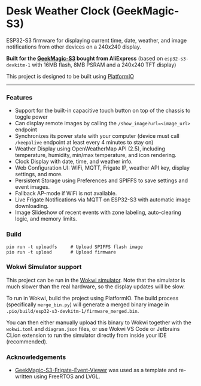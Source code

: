 # Desk Weather Clock (GeekMagic-S3)
ESP32-S3 firmware for displaying current time, date, weather, and image notifications from other devices on a 240x240 display.

**Built for the [GeekMagic-S3](https://github.com/GeekMagicClock/GeekMagic-S3) bought from AliExpress** (based on `esp32-s3-devkitm-1` with 16MB flash, 8MB PSRAM and a 240x240 TFT display)

This project is designed to be built using [PlatformIO](https://platformio.org/)

---

### Features

- Support for the built-in capacitive touch button on top of the chassis to toggle power
- Can display remote images by calling the `/show_image?url=<image_url>` endpoint
- Synchronizes its power state with your computer (device must call `/keepalive` endpoint at least every 4 minutes to stay on)
- Weather Display using OpenWeatherMap API (2.5), including temperature, humidity, min/max temperature, and icon rendering.
- Clock Display with date, time, and weather info.
- Web Configuration UI: WiFi, MQTT, Frigate IP, weather API key, display settings, and more.
- Persistent Storage using Preferences and SPIFFS to save settings and event images.
- Fallback AP-mode if WiFi is not available.
- Live Frigate Notifications via MQTT on ESP32-S3 with automatic image downloading.
- Image Slideshow of recent events with zone labeling, auto-clearing logic, and memory limits.

### Build
```
pio run -t uploadfs     # Upload SPIFFS flash image
pio run -t upload       # Upload firmware
```

### Wokwi Simulator support

This project can be run in the [Wokwi simulator](https://wokwi.com/). Note that the simulator is much slower than the real hardware, so the display updates will be slow.

To run in Wokwi, build the project using PlatformIO. The build process (specifically `merge_bin.py`) will generate a merged binary image in `.pio/build/esp32-s3-devkitm-1/firmware_merged.bin`.

You can then either manually upload this binary to Wokwi together with the `wokwi.toml` and `diagram.json` files, or use Wokwi VS Code or Jetbrains CLion extension to run the simulator directly from inside your IDE (recommended).

### Acknowledgements

- [GeekMagic-S3-Frigate-Event-Viewer](https://github.com/Marijn0/GeekMagic-S3-Frigate-Event-Viewer) was used as a template and re-written using FreeRTOS and LVGL.
